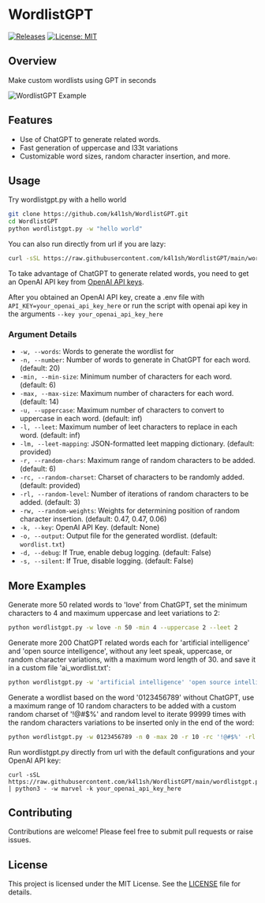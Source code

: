 
# WordlistGPT

[![Releases](https://img.shields.io/github/release/k4l1sh/WordlistGPT.svg)](https://github.com/k4l1sh/WordlistGPT/releases)
[![License: MIT](https://img.shields.io/badge/License-MIT-yellow.svg)](https://opensource.org/licenses/MIT)

## Overview

Make custom wordlists using GPT in seconds

![WordlistGPT Example](https://i.imgur.com/Cs50k52.png)

## Features
- Use of ChatGPT to generate related words.
- Fast generation of uppercase and l33t variations
- Customizable word sizes, random character insertion, and more.

## Usage
Try wordlistgpt.py with a hello world
```bash
git clone https://github.com/k4l1sh/WordlistGPT.git
cd WordlistGPT
python wordlistgpt.py -w "hello world"
```

You can also run directly from url if you are lazy:
```bash
curl -sSL https://raw.githubusercontent.com/k4l1sh/WordlistGPT/main/wordlistgpt.py | python - -w "hello world"
```

To take advantage of ChatGPT to generate related words, you need to get an OpenAI API key from [OpenAI API keys](https://platform.openai.com/account/api-keys).

After you obtained an OpenAI API key, create a .env file with `API_KEY=your_openai_api_key_here` or run the script with openai api key in the arguments `--key your_openai_api_key_here`

### Argument Details
- `-w, --words`: Words to generate the wordlist for
- `-n, --number`: Number of words to generate in ChatGPT for each word. (default: 20)
- `-min, --min-size`: Minimum number of characters for each word. (default: 6)
- `-max, --max-size`: Maximum number of characters for each word. (default: 14)
- `-u, --uppercase`: Maximum number of characters to convert to uppercase in each word. (default: inf)
- `-l, --leet`: Maximum number of leet characters to replace in each word. (default: inf)
- `-lm, --leet-mapping`: JSON-formatted leet mapping dictionary. (default: provided)
- `-r, --random-chars`: Maximum range of random characters to be added. (default: 6)
- `-rc, --random-charset`: Charset of characters to be randomly added. (default: provided)
- `-rl, --random-level`: Number of iterations of random characters to be added. (default: 3)
- `-rw, --random-weights`: Weights for determining position of random character insertion. (default: 0.47, 0.47, 0.06)
- `-k, --key`: OpenAI API Key. (default: None)
- `-o, --output`: Output file for the generated wordlist. (default: `wordlist.txt`)
- `-d, --debug`: If True, enable debug logging. (default: False)
- `-s, --silent`: If True, disable logging. (default: False)

## More Examples

Generate more 50 related words to 'love' from ChatGPT, set the minimum characters to 4 and maximum uppercase and leet variations to 2:
```bash
python wordlistgpt.py -w love -n 50 -min 4 --uppercase 2 --leet 2
```

Generate more 200 ChatGPT related words each for 'artificial intelligence' and 'open source intelligence', without any leet speak, uppercase, or random character variations, with a maximum word length of 30. and save it in a custom file 'ai_wordlist.txt':
```bash
python wordlistgpt.py -w 'artificial intelligence' 'open source intelligence' -n 200 -max 30 -u 0 -l 0 -r 0 -o ai_wordlist.txt
```

Generate a wordlist based on the word '0123456789' without ChatGPT, use a maximum range of 10 random characters to be added with a custom random charset of '!@#$%' and random level to iterate 99999 times with the random characters variations to be inserted only in the end of the word:
```bash
python wordlistgpt.py -w 0123456789 -n 0 -max 20 -r 10 -rc '!@#$%' -rl 99999 -rw 0 1 0
```

Run wordlistgpt.py directly from url with the default configurations and your OpenAI API key:
```
curl -sSL https://raw.githubusercontent.com/k4l1sh/WordlistGPT/main/wordlistgpt.py | python3 - -w marvel -k your_openai_api_key_here
```

## Contributing
Contributions are welcome! Please feel free to submit pull requests or raise issues.

## License

This project is licensed under the MIT License. See the [LICENSE](LICENSE) file for details.
